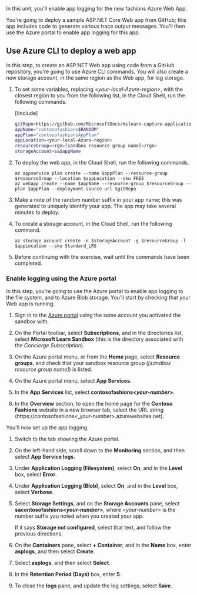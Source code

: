 In this unit, you'll enable app logging for the new fashions Azure Web App.

You're going to deploy a sample ASP.NET Core Web app from GitHub; this app includes code to generate various trace output messages. You'll then use the Azure portal to enable app logging for this app.

## Use Azure CLI to deploy a web app

In this step, to create an ASP.NET Web app using code from a GitHub repository, you're going to use Azure CLI commands. You will also create a new storage account, in the same region as the Web app, for log storage.

1. To set some variables, replacing  _\<your-local-Azure-region\>_, with the closest region to you from the following list, in the Cloud Shell, run the following commands.

   [!include[](../../../includes/azure-sandbox-regions-first-mention-note.md)]

   ```bash
   gitRepo=https://github.com/MicrosoftDocs/mslearn-capture-application-logs-app-service
   appName="contosofashions$RANDOM"
   appPlan="contosofashionsAppPlan"
   appLocation=<your-local-Azure-region>
   resourceGroup=<rgn>[sandbox resource group name]</rgn>
   storageAccount=sa$appName
   ```

1. To deploy the web app, in the Cloud Shell, run the following commands.

   ```azurecli
   az appservice plan create --name $appPlan --resource-group $resourceGroup --location $appLocation --sku FREE
   az webapp create --name $appName --resource-group $resourceGroup --plan $appPlan --deployment-source-url $gitRepo
   ```

1. Make a note of the random number suffix in your app name; this was generated to uniquely identify your app. The app may take several minutes to deploy.

1. To create a storage account, in the Cloud Shell, run the following command.

   ```azurecli
   az storage account create -n $storageAccount -g $resourceGroup -l $appLocation --sku Standard_LRS 
   ```

1. Before continuing with the exercise, wait until the commands have been completed.

### Enable logging using the Azure portal

In this step, you're going to use the Azure portal to enable app logging to the file system, and to Azure Blob storage. You'll start by checking that your Web app is running.

1. Sign in to the [Azure portal](https://portal.azure.com/learn.docs.microsoft.com?azure-portal=true) using the same account you activated the sandbox with.

1. On the Portal toolbar, select **Subscriptions**, and in the directories list, select **Microsoft Learn Sandbox** (this is the directory associated with the _Concierge Subscription_).

1. On the Azure portal menu, or from the **Home** page, select **Resource groups**, and check that your sandbox resource group (_<rgn>[sandbox resource group name]</rgn>_) is listed.

1. On the Azure portal menu, select **App Services**.

1. In the **App Services** list, select **contosofashions\<_your-number_\>**.

1. In the **Overview** section, to open the home page for the **Contoso Fashions** website in a new browser tab, select the URL string (https&#58;//contosofashions\<_your-number\>.azurewebsites.net).

You'll now set up the app logging.

1. Switch to the tab showing the Azure portal.

1. On the left-hand side, scroll down to the **Monitoring** section, and then select **App Service logs**.

1. Under **Application Logging (Filesystem)**, select **On**, and in the **Level** box, select **Error**.

1. Under **Application Logging (Blob)**, select **On**, and in the **Level** box, select **Verbose**.

1. Select **Storage Settings**, and on the **Storage Accounts** pane, select **sacontosofashions\<_your-number_\>**, where \<_your-number_\> is the number suffix you noted when you created your app.

    If it says **Storage not configured**, select that text, and follow the previous directions.

1. On the **Containers** pane, select **+ Container**, and in the **Name** box, enter **asplogs**, and then select **Create**.

1. Select **asplogs**, and then select **Select**.

1. In the **Retention Period (Days)** box, enter **5**.

1. To close the **logs** pane, and update the log settings, select **Save**.
